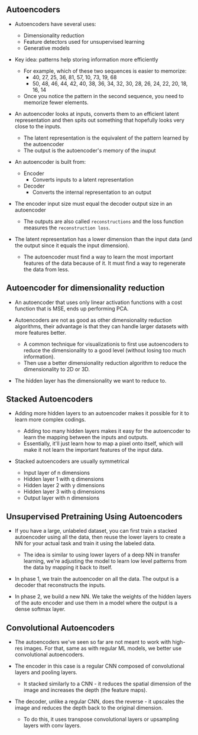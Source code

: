 Autoencoders
------------
* Autoencoders have several uses:
  - Dimensionality reduction
  - Feature detectors used for unsupervised learning
  - Generative models

* Key idea: patterns help storing information more efficiently
  - For example, which of these two sequences is easier to memorize:
    * 40, 27, 25, 36, 81, 57, 10, 73, 19, 68
    * 50, 48, 46, 44, 42, 40, 38, 36, 34, 32, 30, 28, 26, 24, 22, 20, 18, 16, 14
  - Once you notice the pattern in the second sequence, you need to memorize fewer elements.

* An autoencoder looks at inputs, converts them to an efficient latent representation and then spits out
  something that hopefully looks very close to the inputs.
  - The latent representation is the equivalent of the pattern learned by the autoencoder
  - The output is the autoencoder's memory of the inuput

* An autoencoder is built from:
  - Encoder
    * Converts inputs to a latent representation
  - Decoder
    * Converts the internal representation to an output

* The encoder input size must equal the decoder output size in an autoencoder
  - The outputs are also called `reconstructions` and the loss function measures the `reconstruction loss`.

* The latent representation has a lower dimension than the input data (and the output since it equals the input dimension).
  - The autoencoder must find a way to learn the most important features of the data because of it. It must 
    find a way to regenerate the data from less.

Autoencoder for dimensionality reduction
----------------------------------------
* An autoencoder that uses only linear activation functions with a cost function that is MSE, ends up performing PCA.

* Autoencoders are not as good as other dimensionality reduction algorithms, their advantage is that they can handle
  larger datasets with more features better.
  - A common technique for visualizationis to first use autoencoders to reduce the dimensionality to a good level 
    (without losing too much information).
  - Then use a better dimensionality reduction algorithm to reduce the dimensionality to 2D or 3D.

* The hidden layer has the dimensionality we want to reduce to.

Stacked Autoencoders
--------------------
* Adding more hidden layers to an autoencoder makes it possible for it to learn more complex codings.
  - Adding too many hidden layers makes it easy for the autoencoder to learn the mapping between
    the inputs and outputs.
  - Essentially, it'll just learn how to map a pixel onto itself, which will make it not learn the 
    important features of the input data.

* Stacked autoencoders are usually symmetrical
  - Input layer of n dimensions
  - Hidden layer 1 with q dimensions
  - Hidden layer 2 with y dimensions
  - Hidden layer 3 with q dimensions
  - Output layer with n dimensions

Unsupervised Pretraining Using Autoencoders
-------------------------------------------
* If you have a large, unlabeled dataset, you can first train a stacked autoencoder using all the data, then reuse
  the lower layers to create a NN for your actual task and train it using the labeled data.
  - The idea is similar to using lower layers of a deep NN in transfer learning, we're adjusting the model
    to learn low level patterns from the data by mapping it back to itself.

* In phase 1, we train the autoencoder on all the data. The output is a decoder that reconstructs the inputs.

* In phase 2, we build a new NN. We take the weights of the hidden layers of the auto encoder and use them
  in a model where the output is a dense softmax layer.

Convolutional Autoencoders
--------------------------
* The autoencoders we've seen so far are not meant to work with high-res images. For that, same as with regular 
  ML models, we better use convolutional autoencoders.

* The encoder in this case is a regular CNN composed of convolutional layers and pooling layers.
  - It stacked similarly to a CNN - it reduces the spatial dimension of the image and increases the depth 
    (the feature maps).

* The decoder, unlike a regular CNN, does the reverse - it upscales the image and reduces the depth back
  to the original dimension.
  - To do this, it uses transpose convolutional layers or upsampling layers with conv layers.
